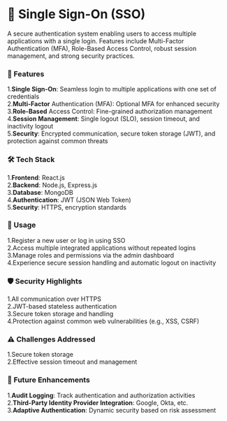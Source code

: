 # **🔐 Single Sign-On (SSO)**

A secure authentication system enabling users to access multiple applications with a single login. Features include Multi-Factor Authentication (MFA), Role-Based Access Control, robust session management, and strong security practices.

### **🚀 Features**


1.**Single Sign-On**: Seamless login to multiple applications with one set of credentials<br>
2.**Multi-Factor** Authentication (MFA): Optional MFA for enhanced security<br>
3.**Role-Based** Access Control: Fine-grained authorization management<br>
4.**Session Management**: Single logout (SLO), session timeout, and inactivity logout<br>
5.**Security**: Encrypted communication, secure token storage (JWT), and protection against common threats

### **🛠️ Tech Stack**


1.**Frontend**: React.js<br>
2.**Backend**: Node.js, Express.js<br>
3.**Database**: MongoDB<br>
4.**Authentication**: JWT (JSON Web Token)<br>
5.**Security**: HTTPS, encryption standards<br>

### **📘 Usage**


1.Register a new user or log in using SSO<br>
2.Access multiple integrated applications without repeated logins<br>
3.Manage roles and permissions via the admin dashboard<br>
4.Experience secure session handling and automatic logout on inactivity

### **🛡️ Security Highlights**


1.All communication over HTTPS<br>
2.JWT-based stateless authentication<br>
3.Secure token storage and handling<br>
4.Protection against common web vulnerabilities (e.g., XSS, CSRF)

### **⚠️ Challenges Addressed**


1.Secure token storage<br>
2.Effective session timeout and management

### **🔮 Future Enhancements**


1.**Audit Logging**: Track authentication and authorization activities<br>
2.**Third-Party Identity Provider Integration**: Google, Okta, etc.<br>
3.**Adaptive Authentication**: Dynamic security based on risk assessment
